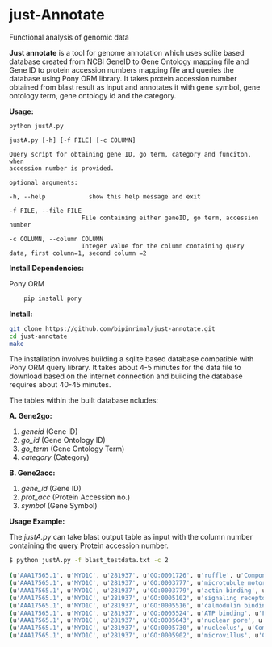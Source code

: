 # just-Annotate
Functional analysis of genomic data 

**Just annotate** is a tool for genome annotation which uses sqlite based database created from NCBI GeneID to 
Gene Ontology mapping file and Gene ID to protein accession numbers mapping file and queries the database using 
Pony ORM library. It takes protein accession number obtained from blast result as input and annotates it 
with gene symbol, gene ontology term, gene ontology id and the category.  

  
    
    
**Usage:**
     
    python justA.py  
     
    justA.py [-h] [-f FILE] [-c COLUMN]
     
    Query script for obtaining gene ID, go term, category and funciton, when
    accession number is provided.
      
    optional arguments:  
     
    -h, --help            show this help message and exit
    
    -f FILE, --file FILE  
                        File containing either geneID, go term, accession number
                         
    -c COLUMN, --column COLUMN
                        Integer value for the column containing query data, first column=1, second column =2




**Install Dependencies:**

Pony ORM
```bash
    pip install pony
```

**Install:**

```bash
git clone https://github.com/bipinrimal/just-annotate.git
cd just-annotate
make
```
The installation involves building a sqlite based database compatible with Pony ORM query library.
It takes about 4-5 minutes for the data file to download based on the internet connection and building the database
requires about 40-45 minutes.

The tables within the built database ncludes:

**A. Gene2go:** 
1. *geneid* (Gene ID)
2. *go_id* (Gene Ontology ID)
3. *go_term* (Gene Ontology Term)
4. *category* (Category)


**B. Gene2acc:** 
1. *gene_id* (Gene ID)
2. *prot_acc* (Protein Accession no.)
3. *symbol*    (Gene Symbol)


**Usage Example:**

The *justA.py* can take blast output table as input with the column number containing the query Protein accession
 number. 
 
 ```bash
$ python justA.py -f blast_testdata.txt -c 2
  
(u'AAA17565.1', u'MYO1C', u'281937', u'GO:0001726', u'ruffle', u'Component')
(u'AAA17565.1', u'MYO1C', u'281937', u'GO:0003777', u'microtubule motor activity', u'Function')
(u'AAA17565.1', u'MYO1C', u'281937', u'GO:0003779', u'actin binding', u'Function')
(u'AAA17565.1', u'MYO1C', u'281937', u'GO:0005102', u'signaling receptor binding', u'Function')
(u'AAA17565.1', u'MYO1C', u'281937', u'GO:0005516', u'calmodulin binding', u'Function')
(u'AAA17565.1', u'MYO1C', u'281937', u'GO:0005524', u'ATP binding', u'Function')
(u'AAA17565.1', u'MYO1C', u'281937', u'GO:0005643', u'nuclear pore', u'Component')
(u'AAA17565.1', u'MYO1C', u'281937', u'GO:0005730', u'nucleolus', u'Component')
(u'AAA17565.1', u'MYO1C', u'281937', u'GO:0005902', u'microvillus', u'Component')

```